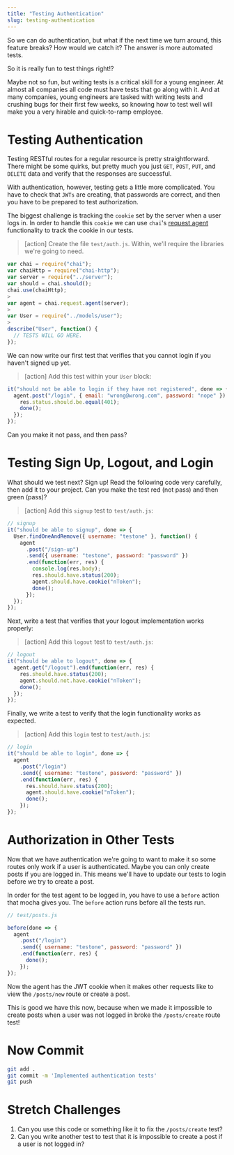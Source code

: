 ```yaml
---
title: "Testing Authentication"
slug: testing-authentication
---
```


So we can do authentication, but what if the next time we turn around, this feature breaks? How would we catch it? The answer is more automated tests.

So it is really fun to test things right!?

Maybe not so fun, but writing tests is a critical skill for a young engineer. At almost all companies all code must have tests that go along with it. And at many companies, young engineers are tasked with writing tests and crushing bugs for their first few weeks, so knowing how to test well will make you a very hirable and quick-to-ramp employee.

# Testing Authentication

Testing RESTful routes for a regular resource is pretty straightforward. There might be some quirks, but pretty much you just `GET`, `POST`, `PUT`, and `DELETE` data and verify that the responses are successful.

With authentication, however, testing gets a little more complicated. You have to check that `JWTs` are creating, that passwords are correct, and then you have to be prepared to test authorization.

The biggest challenge is tracking the `cookie` set by the server when a user logs in. In order to handle this `cookie` we can use `chai`'s [request agent](https://github.com/chaijs/chai-http#retaining-cookies-with-each-request) functionality to track the cookie in our tests.

> [action]
> Create the file `test/auth.js`. Within, we'll require the libraries we're going to need.
>
```js
var chai = require("chai");
var chaiHttp = require("chai-http");
var server = require("../server");
var should = chai.should();
chai.use(chaiHttp);
>
var agent = chai.request.agent(server);
>
var User = require("../models/user");
>
describe("User", function() {
  // TESTS WILL GO HERE.
});
```

We can now write our first test that verifies that you cannot login if you haven't signed up yet.

> [action]
> Add this test within your `User` block:
>
```js
it("should not be able to login if they have not registered", done => {
  agent.post("/login", { email: "wrong@wrong.com", password: "nope" }).end(function(err, res) {
    res.status.should.be.equal(401);
    done();
  });
});
```

Can you make it not pass, and then pass?

# Testing Sign Up, Logout, and Login

What should we test next? Sign up! Read the following code very carefully, then add it to your project. Can you make the test red (not pass) and then green (pass)?

> [action]
> Add this `signup` test to `test/auth.js`:
>
```js
// signup
it("should be able to signup", done => {
  User.findOneAndRemove({ username: "testone" }, function() {
    agent
      .post("/sign-up")
      .send({ username: "testone", password: "password" })
      .end(function(err, res) {
        console.log(res.body);
        res.should.have.status(200);
        agent.should.have.cookie("nToken");
        done();
      });
  });
});
```

Next, write a test that verifies that your logout implementation works properly:

> [action]
> Add this `logout` test to `test/auth.js`:
>
```js
// logout
it("should be able to logout", done => {
  agent.get("/logout").end(function(err, res) {
    res.should.have.status(200);
    agent.should.not.have.cookie("nToken");
    done();
  });
});
```

Finally, we write a test to verify that the login functionality works as expected.

> [action]
> Add this `login` test to `test/auth.js`:
>
```js
// login
it("should be able to login", done => {
  agent
    .post("/login")
    .send({ username: "testone", password: "password" })
    .end(function(err, res) {
      res.should.have.status(200);
      agent.should.have.cookie("nToken");
      done();
    });
});
```

# Authorization in Other Tests

Now that we have authentication we're going to want to make it so some routes only work if a user is authenticated. Maybe you can only create posts if you are logged in. This means we'll have to update our tests to login before we try to create a post.

In order for the test agent to be logged in, you have to use a `before` action that mocha gives you. The `before` action runs before all the tests run.

```js
// test/posts.js

before(done => {
  agent
    .post("/login")
    .send({ username: "testone", password: "password" })
    .end(function(err, res) {
      done();
    });
});
```

Now the agent has the JWT cookie when it makes other requests like to view the `/posts/new` route or create a post.

This is good we have this now, because when we made it impossible to create posts when a user was not logged in broke the `/posts/create` route test!

# Now Commit

```bash
git add .
git commit -m 'Implemented authentication tests'
git push
```

# Stretch Challenges

1. Can you use this code or something like it to fix the `/posts/create` test?
1. Can you write another test to test that it is impossible to create a post if a user is not logged in?
